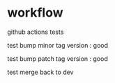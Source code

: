 # workflow
github actions tests

test bump minor tag version : good

test bump patch tag version : good


test merge back to dev

